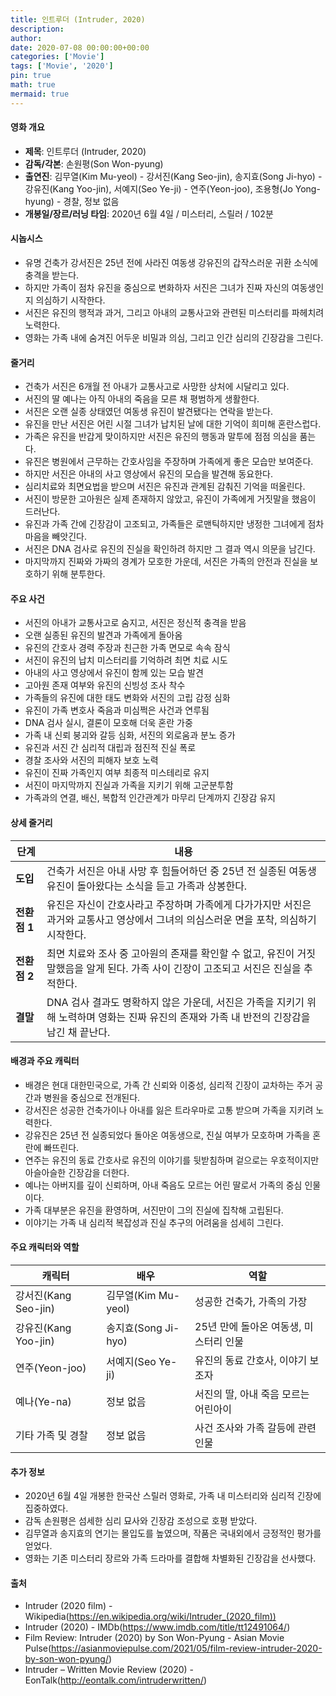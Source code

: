 ```yaml
---
title: 인트루더 (Intruder, 2020)
description: 
author: 
date: 2020-07-08 00:00:00+00:00
categories: ['Movie']
tags: ['Movie', '2020']
pin: true
math: true
mermaid: true
---
```

#### 영화 개요

- **제목**: 인트루더 (Intruder, 2020)  
- **감독/각본**: 손원평(Son Won-pyung)  
- **출연진**: 김무열(Kim Mu-yeol) - 강서진(Kang Seo-jin), 송지효(Song Ji-hyo) - 강유진(Kang Yoo-jin), 서예지(Seo Ye-ji) - 연주(Yeon-joo), 조용형(Jo Yong-hyung) - 경찰, 정보 없음  
- **개봉일/장르/러닝 타임**: 2020년 6월 4일 / 미스터리, 스릴러 / 102분  

#### 시놉시스

- 유명 건축가 강서진은 25년 전에 사라진 여동생 강유진의 갑작스러운 귀환 소식에 충격을 받는다.  
- 하지만 가족이 점차 유진을 중심으로 변화하자 서진은 그녀가 진짜 자신의 여동생인지 의심하기 시작한다.  
- 서진은 유진의 행적과 과거, 그리고 아내의 교통사고와 관련된 미스터리를 파헤치려 노력한다.  
- 영화는 가족 내에 숨겨진 어두운 비밀과 의심, 그리고 인간 심리의 긴장감을 그린다.  

#### 줄거리

- 건축가 서진은 6개월 전 아내가 교통사고로 사망한 상처에 시달리고 있다.  
- 서진의 딸 예나는 아직 아내의 죽음을 모른 채 평범하게 생활한다.  
- 서진은 오랜 실종 상태였던 여동생 유진이 발견됐다는 연락을 받는다.  
- 유진을 만난 서진은 어린 시절 그녀가 납치된 날에 대한 기억이 희미해 혼란스럽다.  
- 가족은 유진을 반갑게 맞이하지만 서진은 유진의 행동과 말투에 점점 의심을 품는다.  
- 유진은 병원에서 근무하는 간호사임을 주장하며 가족에게 좋은 모습만 보여준다.  
- 하지만 서진은 아내의 사고 영상에서 유진의 모습을 발견해 동요한다.  
- 심리치료와 최면요법을 받으며 서진은 유진과 관계된 감춰진 기억을 떠올린다.  
- 서진이 방문한 고아원은 실제 존재하지 않았고, 유진이 가족에게 거짓말을 했음이 드러난다.  
- 유진과 가족 간에 긴장감이 고조되고, 가족들은 로맨틱하지만 냉정한 그녀에게 점차 마음을 빼앗긴다.  
- 서진은 DNA 검사로 유진의 진실을 확인하려 하지만 그 결과 역시 의문을 남긴다.  
- 마지막까지 진짜와 가짜의 경계가 모호한 가운데, 서진은 가족의 안전과 진실을 보호하기 위해 분투한다.  

#### 주요 사건

- 서진의 아내가 교통사고로 숨지고, 서진은 정신적 충격을 받음  
- 오랜 실종된 유진의 발견과 가족에게 돌아옴  
- 유진의 간호사 경력 주장과 친근한 가족 면모로 속속 잠식  
- 서진이 유진의 납치 미스터리를 기억하려 최면 치료 시도  
- 아내의 사고 영상에서 유진이 함께 있는 모습 발견  
- 고아원 존재 여부와 유진의 신빙성 조사 착수  
- 가족들의 유진에 대한 태도 변화와 서진의 고립 감정 심화  
- 유진이 가족 변호사 죽음과 미심쩍은 사건과 연루됨  
- DNA 검사 실시, 결론이 모호해 더욱 혼란 가중  
- 가족 내 신뢰 붕괴와 갈등 심화, 서진의 외로움과 분노 증가  
- 유진과 서진 간 심리적 대립과 점진적 진실 폭로  
- 경찰 조사와 서진의 피해자 보호 노력  
- 유진이 진짜 가족인지 여부 최종적 미스테리로 유지  
- 서진이 마지막까지 진실과 가족을 지키기 위해 고군분투함  
- 가족과의 연결, 배신, 복합적 인간관계가 마무리 단계까지 긴장감 유지  

#### 상세 줄거리

| **단계**    | **내용**                                                                                                                                |
|-------------|-----------------------------------------------------------------------------------------------------------------------------------------|
| **도입**   | 건축가 서진은 아내 사망 후 힘들어하던 중 25년 전 실종된 여동생 유진이 돌아왔다는 소식을 듣고 가족과 상봉한다.                             |
| **전환점 1** | 유진은 자신이 간호사라고 주장하며 가족에게 다가가지만 서진은 과거와 교통사고 영상에서 그녀의 의심스러운 면을 포착, 의심하기 시작한다.     |
| **전환점 2** | 최면 치료와 조사 중 고아원의 존재를 확인할 수 없고, 유진이 거짓말했음을 알게 된다. 가족 사이 긴장이 고조되고 서진은 진실을 추적한다.        |
| **결말**    | DNA 검사 결과도 명확하지 않은 가운데, 서진은 가족을 지키기 위해 노력하며 영화는 진짜 유진의 존재와 가족 내 반전의 긴장감을 남긴 채 끝난다.  |

#### 배경과 주요 캐릭터

- 배경은 현대 대한민국으로, 가족 간 신뢰와 이중성, 심리적 긴장이 교차하는 주거 공간과 병원을 중심으로 전개된다.  
- 강서진은 성공한 건축가이나 아내를 잃은 트라우마로 고통 받으며 가족을 지키려 노력한다.  
- 강유진은 25년 전 실종되었다 돌아온 여동생으로, 진실 여부가 모호하며 가족을 혼란에 빠뜨린다.  
- 연주는 유진의 동료 간호사로 유진의 이야기를 뒷받침하며 겉으로는 우호적이지만 아슬아슬한 긴장감을 더한다.  
- 예나는 아버지를 깊이 신뢰하며, 아내 죽음도 모르는 어린 딸로서 가족의 중심 인물이다.  
- 가족 대부분은 유진을 환영하며, 서진만이 그의 진실에 집착해 고립된다.  
- 이야기는 가족 내 심리적 복잡성과 진실 추구의 어려움을 섬세히 그린다.  

#### 주요 캐릭터와 역할

| **캐릭터**   | **배우**           | **역할**                           |
|--------------|--------------------|----------------------------------|
| 강서진(Kang Seo-jin)   | 김무열(Kim Mu-yeol)     | 성공한 건축가, 가족의 가장        |
| 강유진(Kang Yoo-jin)   | 송지효(Song Ji-hyo)     | 25년 만에 돌아온 여동생, 미스터리 인물 |
| 연주(Yeon-joo)          | 서예지(Seo Ye-ji)        | 유진의 동료 간호사, 이야기 보조자  |
| 예나(Ye-na)             | 정보 없음                 | 서진의 딸, 아내 죽음 모르는 어린아이  |
| 기타 가족 및 경찰      | 정보 없음                 | 사건 조사와 가족 갈등에 관련 인물     |

#### 추가 정보

- 2020년 6월 4일 개봉한 한국산 스릴러 영화로, 가족 내 미스터리와 심리적 긴장에 집중하였다.  
- 감독 손원평은 섬세한 심리 묘사와 긴장감 조성으로 호평 받았다.  
- 김무열과 송지효의 연기는 몰입도를 높였으며, 작품은 국내외에서 긍정적인 평가를 얻었다.  
- 영화는 기존 미스터리 장르와 가족 드라마를 결합해 차별화된 긴장감을 선사했다.  

#### 출처

- Intruder (2020 film) - Wikipedia(https://en.wikipedia.org/wiki/Intruder_(2020_film))  
- Intruder (2020) - IMDb(https://www.imdb.com/title/tt12491064/)  
- Film Review: Intruder (2020) by Son Won-Pyung - Asian Movie Pulse(https://asianmoviepulse.com/2021/05/film-review-intruder-2020-by-son-won-pyung/)  
- Intruder – Written Movie Review (2020) - EonTalk(http://eontalk.com/intruderwritten/)
